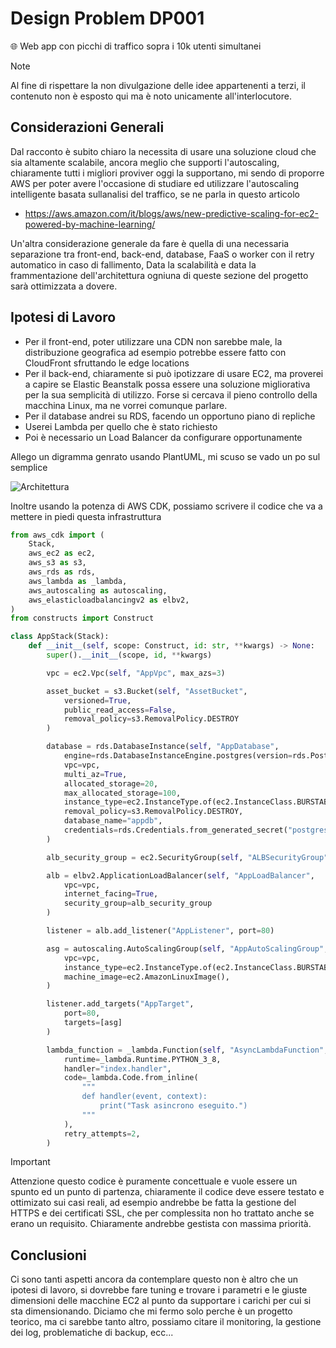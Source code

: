 # Design Problem DP001

🌐 Web app con picchi di traffico sopra i 10k utenti simultanei

> [!NOTE]
> Al fine di rispettare la non divulgazione delle idee appartenenti a terzi, il contenuto non è esposto qui ma è noto unicamente all'interlocutore.

## Considerazioni Generali

Dal racconto è subito chiaro la necessita di usare una soluzione cloud che sia altamente scalabile, ancora meglio che supporti l'autoscaling, chiaramente tutti i migliori
proviver oggi la supportano, mi sendo di proporre AWS per poter avere l'occasione di studiare ed utilizzare l'autoscaling intelligente basata sullanalisi del traffico, se ne parla in questo articolo

- https://aws.amazon.com/it/blogs/aws/new-predictive-scaling-for-ec2-powered-by-machine-learning/

Un'altra considerazione generale da fare è quella di una necessaria separazione tra front-end, back-end, database, FaaS o worker con il retry automatico in caso di fallimento,
Data la scalabilità e data la frammentazione dell'architettura ogniuna di queste sezione del progetto sarà ottimizzata a dovere.

## Ipotesi di Lavoro

- Per il front-end, poter utilizzare una CDN non sarebbe male, la distribuzione geografica ad esempio potrebbe essere fatto con CloudFront sfruttando le edge locations
- Per il back-end, chiaramente si può ipotizzare di usare EC2, ma proverei a capire se Elastic Beanstalk possa essere una soluzione migliorativa per la sua semplicità di utilizzo. Forse si cercava il pieno controllo della macchina Linux, ma ne vorrei comunque parlare.
- Per il database andrei su RDS, facendo un opportuno piano di repliche 
- Userei Lambda per quello che è stato richiesto
- Poi è necessario un Load Balancer da configurare opportunamente

Allego un digramma genrato usando PlantUML, mi scuso se vado un po sul semplice

![Architettura](http://www.plantuml.com/plantuml/proxy?cache=no&src=https://raw.githubusercontent.com/francescobianco/design-problems/main/problems/DP001_architettura.iuml)

Inoltre usando la potenza di AWS CDK, possiamo scrivere il codice che va a mettere in piedi questa infrastruttura

```python
from aws_cdk import (
    Stack,
    aws_ec2 as ec2,
    aws_s3 as s3,
    aws_rds as rds,
    aws_lambda as _lambda,
    aws_autoscaling as autoscaling,
    aws_elasticloadbalancingv2 as elbv2,
)
from constructs import Construct

class AppStack(Stack):
    def __init__(self, scope: Construct, id: str, **kwargs) -> None:
        super().__init__(scope, id, **kwargs)

        vpc = ec2.Vpc(self, "AppVpc", max_azs=3)

        asset_bucket = s3.Bucket(self, "AssetBucket",
            versioned=True,
            public_read_access=False,
            removal_policy=s3.RemovalPolicy.DESTROY
        )

        database = rds.DatabaseInstance(self, "AppDatabase",
            engine=rds.DatabaseInstanceEngine.postgres(version=rds.PostgresEngineVersion.VER_13),
            vpc=vpc,
            multi_az=True,
            allocated_storage=20,
            max_allocated_storage=100,
            instance_type=ec2.InstanceType.of(ec2.InstanceClass.BURSTABLE3, ec2.InstanceSize.MICRO),
            removal_policy=s3.RemovalPolicy.DESTROY,
            database_name="appdb",
            credentials=rds.Credentials.from_generated_secret("postgres")
        )

        alb_security_group = ec2.SecurityGroup(self, "ALBSecurityGroup", vpc=vpc)

        alb = elbv2.ApplicationLoadBalancer(self, "AppLoadBalancer",
            vpc=vpc,
            internet_facing=True,
            security_group=alb_security_group
        )

        listener = alb.add_listener("AppListener", port=80)

        asg = autoscaling.AutoScalingGroup(self, "AppAutoScalingGroup",
            vpc=vpc,
            instance_type=ec2.InstanceType.of(ec2.InstanceClass.BURSTABLE2, ec2.InstanceSize.MICRO),
            machine_image=ec2.AmazonLinuxImage(),
        )

        listener.add_targets("AppTarget",
            port=80,
            targets=[asg]
        )

        lambda_function = _lambda.Function(self, "AsyncLambdaFunction",
            runtime=_lambda.Runtime.PYTHON_3_8,
            handler="index.handler",
            code=_lambda.Code.from_inline(
                """
                def handler(event, context):
                    print("Task asincrono eseguito.")
                """
            ),
            retry_attempts=2,
        )
```

> [!IMPORTANT]
> Attenzione questo codice è puramente concettuale e vuole essere un spunto ed un punto di partenza, chiaramente il codice deve essere testato e ottimizato sui casi reali, ad esempio andrebbe be fatta la gestione del HTTPS e dei certificati SSL, che per complessita non ho trattato anche se erano un requisito. Chiaramente andrebbe gestista con massima priorità.
 
## Conclusioni

Ci sono tanti aspetti ancora da contemplare questo non è altro che un ipotesi di lavoro, si dovrebbe fare tuning e trovare i parametri e le giuste dimensioni delle macchine EC2 al punto da supportare i carichi per cui si sta dimensionando. Diciamo che mi fermo solo perche è un progetto teorico, ma ci sarebbe tanto altro, possiamo citare il monitoring, la gestione dei log, problematiche di backup, ecc...

